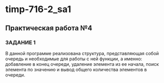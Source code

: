 # timp-716-2_sa1

## Практическая работа №4
### ЗАДАНИЕ 1
В данной программе реализована структура, представляющая собой очередь и необходимые для работы с ней функции, а именно: добавление в конец очереди, удаление элемента из ее начала, поиск элемента по значению и вывод общего количества элементов в очереди.
